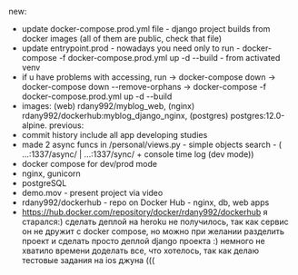 new:
- update docker-compose.prod.yml file - django project builds from docker images (all of them are public, check that file)
- update entrypoint.prod - nowadays you need only to run  - docker-compose -f docker-compose.prod.yml up -d --build - from activated venv
- if u have problems with accessing, run -> docker-compose down -> docker-compose down --remove-orphans -> docker-compose -f docker-compose.prod.yml up -d --build
- images: (web) rdany992/myblog_web, (nginx) rdany992/dockerhub:myblog_django_nginx, (postgres) postgres:12.0-alpine.
previous:
- commit history include all app developing studies
- made 2 async funcs in /personal/views.py - simple objects search - ( ...:1337/async/ | ...:1337/sync/ + console time log (dev mode))
- docker compose for dev/prod mode
- nginx, gunicorn
- postgreSQL
- demo.mov - present project via video
- rdany992/dockerhub - repo on Docker Hub - nginx, db, web apps
- https://hub.docker.com/repository/docker/rdany992/dockerhub
я старался:)
сделать деплой на heroku не получилось, так как сервис он не дружит с docker compose, но можно при желании разделить проект и сделать просто деплой django проекта :) немного не хватило времени доделать все, что хотелось, так как делаю тестовые задания на ios джуна (((
